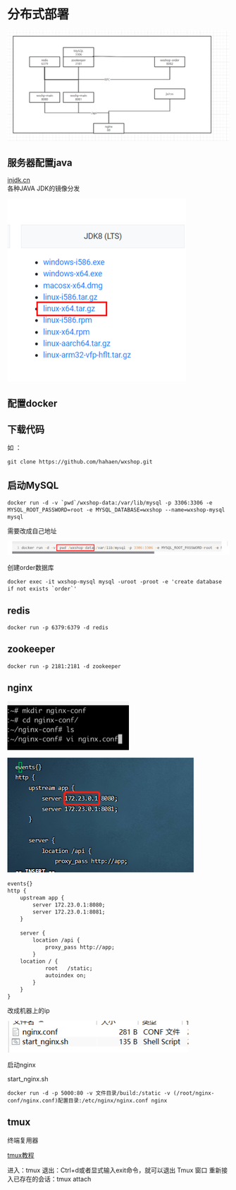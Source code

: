 # 分布式部署


![配置图](/img/分布式部署/配置图.png)


## 服务器配置java

[injdk.cn](https://www.injdk.cn/)  
各种JAVA JDK的镜像分发

![jdk](/img/分布式部署/1.png)

## 配置docker

## 下载代码

如 ：
```text
git clone https://github.com/hahaen/wxshop.git
```

## 启动MySQL

```text
docker run -d -v `pwd`/wxshop-data:/var/lib/mysql -p 3306:3306 -e MYSQL_ROOT_PASSWORD=root -e MYSQL_DATABASE=wxshop --name=wxshop-mysql mysql
```

需要改成自己地址

![mysql](/img/分布式部署/2.png)


创建order数据库

```text
docker exec -it wxshop-mysql mysql -uroot -proot -e 'create database if not exists `order`'
```

## redis

```text
docker run -p 6379:6379 -d redis
```

## zookeeper

```text
docker run -p 2181:2181 -d zookeeper
```

## nginx

![创建nginx目录](/img/分布式部署/3.png)


![nginx.conf配置](/img/分布式部署/4.png)

```
events{}
http {
    upstream app {
        server 172.23.0.1:8080;
        server 172.23.0.1:8081;
    }
    
    server {
        location /api {
            proxy_pass http://app;
        }
    location / {
            root   /static;
            autoindex on;
        }
    }
}
```

改成机器上的ip

![文件](/img/分布式部署/5.png)

启动nginx

start_nginx.sh

```text
docker run -d -p 5000:80 -v 文件目录/build:/static -v (/root/nginx-conf/nginx.conf)配置目录:/etc/nginx/nginx.conf nginx
```

## tmux

终端复用器

[tmux教程](https://www.ruanyifeng.com/blog/2019/10/tmux.html)

进入：tmux
退出：Ctrl+d或者显式输入exit命令，就可以退出 Tmux 窗口
重新接入已存在的会话：tmux attach

